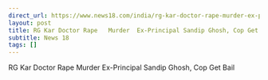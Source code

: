 ```yaml
---
direct_url: https://www.news18.com/india/rg-kar-doctor-rape-murder-ex-principal-sandip-ghosh-cop-get-bail-9155280.html
layout: post
title: RG Kar Doctor Rape   Murder  Ex-Principal Sandip Ghosh, Cop Get Bail
subtitle: News 18
tags: []
---
```


RG Kar Doctor Rape   Murder  Ex-Principal Sandip Ghosh, Cop Get Bail
